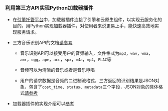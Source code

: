 ### 利用第三方API实现Python加载器插件
- 在[引擎托管平台](https://docs.iflyaicloud.com/aipaas-doc/)中，加载器插件连接了引擎和云原生组件，以实现云服务化的目的。用Python实现加载器插件，对使用者来说更易上手，能快速高效地实现服务请求。

- 三方音乐识别API的文档[请参考](https://docs.acrcloud.cn/api-reference/identification-api/)
    
    - 音乐识别API可以接受用户的音频输入，文件格式为`mp3`，`wav`，`wma`，`amr`，`ogg`，`ape`，`acc`，`spx`，`m4a`，`mp4`，`FLAC`等
    
    - 音频可以为清晰的音乐或者是音乐哼唱
    
    - 用户的请求数据是音频的二进制流格式，三方返回的识别结果是JSON对象，包含了`cost_time`、`status`、`metadata`三个字段，JSON对象的具体格式[请参考](https://docs.acrcloud.cn/metadata/music-broadcast)

- 加载器插件的实现介绍可以[参考](https://xfyun.github.io/athena_website/blog/music/api/)